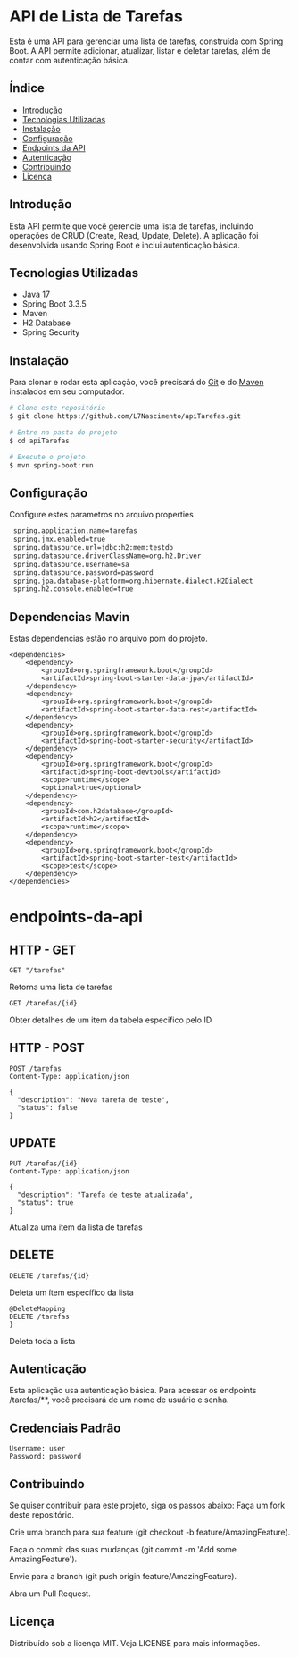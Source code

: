 # API de Lista de Tarefas

Esta é uma API para gerenciar uma lista de tarefas, construída com Spring Boot. A API permite adicionar, atualizar, listar e deletar tarefas, além de contar com autenticação básica.

## Índice

- [Introdução](#introdução)
- [Tecnologias Utilizadas](#tecnologias-utilizadas)
- [Instalação](#instalação)
- [Configuração](#configuração)
- [Endpoints da API](#endpoints-da-api)
- [Autenticação](#autenticação)
- [Contribuindo](#contribuindo)
- [Licença](#licença)

## Introdução

Esta API permite que você gerencie uma lista de tarefas, incluindo operações de CRUD (Create, Read, Update, Delete). A aplicação foi desenvolvida usando Spring Boot e inclui autenticação básica.

## Tecnologias Utilizadas

- Java 17
- Spring Boot 3.3.5
- Maven
- H2 Database
- Spring Security

## Instalação

Para clonar e rodar esta aplicação, você precisará do [Git](https://git-scm.com) e do [Maven](https://maven.apache.org) instalados em seu computador.

```sh
# Clone este repositório
$ git clone https://github.com/L7Nascimento/apiTarefas.git

# Entre na pasta do projeto
$ cd apiTarefas

# Execute o projeto
$ mvn spring-boot:run
```

## Configuração
Configure estes parametros no arquivo properties

```sh
 spring.application.name=tarefas
 spring.jmx.enabled=true
 spring.datasource.url=jdbc:h2:mem:testdb
 spring.datasource.driverClassName=org.h2.Driver
 spring.datasource.username=sa
 spring.datasource.password=password
 spring.jpa.database-platform=org.hibernate.dialect.H2Dialect
 spring.h2.console.enabled=true
```
## Dependencias Mavin
Estas dependencias estão no arquivo pom do projeto.
```
<dependencies>
    <dependency>
        <groupId>org.springframework.boot</groupId>
        <artifactId>spring-boot-starter-data-jpa</artifactId>
    </dependency>
    <dependency>
        <groupId>org.springframework.boot</groupId>
        <artifactId>spring-boot-starter-data-rest</artifactId>
    </dependency>
    <dependency>
        <groupId>org.springframework.boot</groupId>
        <artifactId>spring-boot-starter-security</artifactId>
    </dependency>
    <dependency>
        <groupId>org.springframework.boot</groupId>
        <artifactId>spring-boot-devtools</artifactId>
        <scope>runtime</scope>
        <optional>true</optional>
    </dependency>
    <dependency>
        <groupId>com.h2database</groupId>
        <artifactId>h2</artifactId>
        <scope>runtime</scope>
    </dependency>
    <dependency>
        <groupId>org.springframework.boot</groupId>
        <artifactId>spring-boot-starter-test</artifactId>
        <scope>test</scope>
    </dependency>
</dependencies>
```
# endpoints-da-api

## HTTP - GET
```
GET "/tarefas"
```
Retorna uma lista de tarefas
```
GET /tarefas/{id}
```
Obter detalhes de um item da tabela especifico pelo ID

## HTTP - POST
```
POST /tarefas
Content-Type: application/json

{
  "description": "Nova tarefa de teste",
  "status": false
}
```
## UPDATE
```
PUT /tarefas/{id}
Content-Type: application/json

{
  "description": "Tarefa de teste atualizada",
  "status": true
}
```
Atualiza uma item da lista de tarefas

## DELETE
```
DELETE /tarefas/{id}
```
Deleta um ítem específico da lista
```
@DeleteMapping
DELETE /tarefas
}

```
Deleta toda a lista

## Autenticação
Esta aplicação usa autenticação básica. Para acessar os endpoints /tarefas/**, você precisará de um nome de usuário e senha.

## Credenciais Padrão
```
Username: user
Password: password
```
## Contribuindo
Se quiser contribuir para este projeto, siga os passos abaixo:
Faça um fork deste repositório.

Crie uma branch para sua feature (git checkout -b feature/AmazingFeature).

Faça o commit das suas mudanças (git commit -m 'Add some AmazingFeature').

Envie para a branch (git push origin feature/AmazingFeature).

Abra um Pull Request.

## Licença
Distribuído sob a licença MIT. Veja LICENSE para mais informações.





